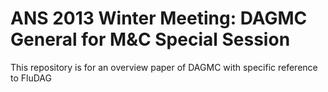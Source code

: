 ANS 2013 Winter Meeting: DAGMC General for M&C Special Session
=================================================================

This repository is for an overview paper of DAGMC with specific
reference to FluDAG
